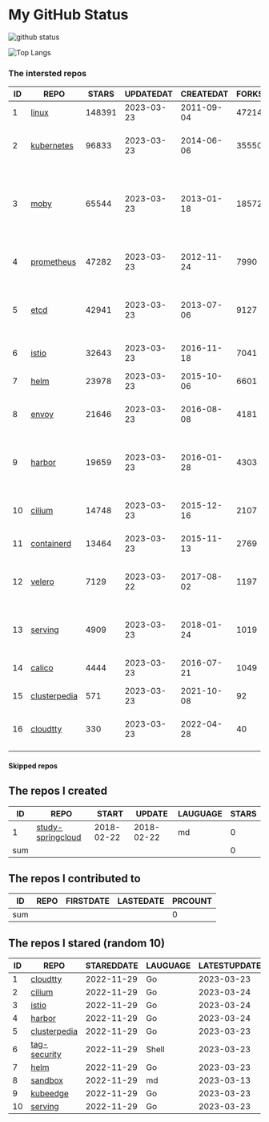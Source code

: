 # My GitHub Status

<img src="https://github-readme-stats-1.yihong0618.vercel.app/api?username=daoqingniu&show_icons=true&&&hide_title=true&count_private=true" alt="github status" />

![Top Langs](https://github-readme-stats-1.yihong0618.vercel.app/api/top-langs/?username=daoqingniu&layout=compact)

<!--START_SECTION:github_repos-->
### The intersted repos
| ID |                              REPO                               | STARS  | UPDATEDAT  | CREATEDAT  | FORKSCOUNT |                                              DESCRIPTIONS                                              |
|----|-----------------------------------------------------------------|--------|------------|------------|------------|--------------------------------------------------------------------------------------------------------|
|  1 | [linux](https://github.com/torvalds/linux)                      | 148391 | 2023-03-23 | 2011-09-04 |      47214 | Linux kernel source tree                                                                               |
|  2 | [kubernetes](https://github.com/kubernetes/kubernetes)          |  96833 | 2023-03-23 | 2014-06-06 |      35550 | Production-Grade Container Scheduling and Management                                                   |
|  3 | [moby](https://github.com/moby/moby)                            |  65544 | 2023-03-23 | 2013-01-18 |      18572 | Moby Project - a collaborative project for the container ecosystem to assemble container-based systems |
|  4 | [prometheus](https://github.com/prometheus/prometheus)          |  47282 | 2023-03-23 | 2012-11-24 |       7990 | The Prometheus monitoring system and time series database.                                             |
|  5 | [etcd](https://github.com/etcd-io/etcd)                         |  42941 | 2023-03-23 | 2013-07-06 |       9127 | Distributed reliable key-value store for the most critical data of a distributed system                |
|  6 | [istio](https://github.com/istio/istio)                         |  32643 | 2023-03-23 | 2016-11-18 |       7041 | Connect, secure, control, and observe services.                                                        |
|  7 | [helm](https://github.com/helm/helm)                            |  23978 | 2023-03-23 | 2015-10-06 |       6601 | The Kubernetes Package Manager                                                                         |
|  8 | [envoy](https://github.com/envoyproxy/envoy)                    |  21646 | 2023-03-23 | 2016-08-08 |       4181 | Cloud-native high-performance edge/middle/service proxy                                                |
|  9 | [harbor](https://github.com/goharbor/harbor)                    |  19659 | 2023-03-23 | 2016-01-28 |       4303 | An open source trusted cloud native registry project that stores, signs, and scans content.            |
| 10 | [cilium](https://github.com/cilium/cilium)                      |  14748 | 2023-03-23 | 2015-12-16 |       2107 | eBPF-based Networking, Security, and Observability                                                     |
| 11 | [containerd](https://github.com/containerd/containerd)          |  13464 | 2023-03-23 | 2015-11-13 |       2769 | An open and reliable container runtime                                                                 |
| 12 | [velero](https://github.com/vmware-tanzu/velero)                |   7129 | 2023-03-22 | 2017-08-02 |       1197 | Backup and migrate Kubernetes applications and their persistent volumes                                |
| 13 | [serving](https://github.com/knative/serving)                   |   4909 | 2023-03-23 | 2018-01-24 |       1019 | Kubernetes-based, scale-to-zero, request-driven compute                                                |
| 14 | [calico](https://github.com/projectcalico/calico)               |   4444 | 2023-03-23 | 2016-07-21 |       1049 | Cloud native networking and network security                                                           |
| 15 | [clusterpedia](https://github.com/clusterpedia-io/clusterpedia) |    571 | 2023-03-23 | 2021-10-08 |         92 | The Encyclopedia of Kubernetes clusters                                                                |
| 16 | [cloudtty](https://github.com/cloudtty/cloudtty)                |    330 | 2023-03-23 | 2022-04-28 |         40 | A Friendly Kubernetes CloudShell (Web Terminal) !                                                      |



#### Skipped repos
<!--END_SECTION:github_repos-->

<!--START_SECTION:my_github-->
## The repos I created
| ID  |                                 REPO                                 |   START    |   UPDATE   | LAUGUAGE | STARS |
|-----|----------------------------------------------------------------------|------------|------------|----------|-------|
|   1 | [study-springcloud](https://github.com/daoqingniu/study-springcloud) | 2018-02-22 | 2018-02-22 | md       |     0 |
| sum |                                                                      |            |            |          |     0 |

## The repos I contributed to
| ID  | REPO | FIRSTDATE | LASTEDATE | PRCOUNT |
|-----|------|-----------|-----------|---------|
| sum |      |           |           |       0 |

## The repos I stared (random 10)
| ID |                              REPO                               | STAREDDATE | LAUGUAGE | LATESTUPDATE |
|----|-----------------------------------------------------------------|------------|----------|--------------|
|  1 | [cloudtty](https://github.com/cloudtty/cloudtty)                | 2022-11-29 | Go       | 2023-03-23   |
|  2 | [cilium](https://github.com/cilium/cilium)                      | 2022-11-29 | Go       | 2023-03-24   |
|  3 | [istio](https://github.com/istio/istio)                         | 2022-11-29 | Go       | 2023-03-24   |
|  4 | [harbor](https://github.com/goharbor/harbor)                    | 2022-11-29 | Go       | 2023-03-24   |
|  5 | [clusterpedia](https://github.com/clusterpedia-io/clusterpedia) | 2022-11-29 | Go       | 2023-03-23   |
|  6 | [tag-security](https://github.com/cncf/tag-security)            | 2022-11-29 | Shell    | 2023-03-23   |
|  7 | [helm](https://github.com/helm/helm)                            | 2022-11-29 | Go       | 2023-03-23   |
|  8 | [sandbox](https://github.com/cncf/sandbox)                      | 2022-11-29 | md       | 2023-03-13   |
|  9 | [kubeedge](https://github.com/kubeedge/kubeedge)                | 2022-11-29 | Go       | 2023-03-23   |
| 10 | [serving](https://github.com/knative/serving)                   | 2022-11-29 | Go       | 2023-03-23   |

<!--END_SECTION:my_github-->

